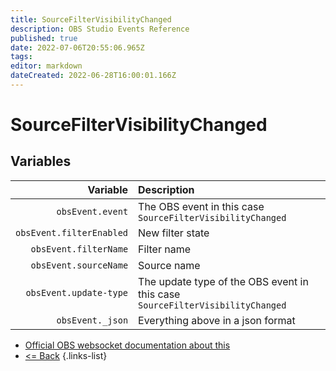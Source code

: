 ```yaml
---
title: SourceFilterVisibilityChanged
description: OBS Studio Events Reference
published: true
date: 2022-07-06T20:55:06.965Z
tags:
editor: markdown
dateCreated: 2022-06-28T16:00:01.166Z
---
```


# SourceFilterVisibilityChanged

## Variables

| Variable | Description |
|---------:|:------------|
| `obsEvent.event` | The OBS event in this case `SourceFilterVisibilityChanged`
| `obsEvent.filterEnabled` | New filter state
| `obsEvent.filterName` | Filter name
| `obsEvent.sourceName` | Source name
| `obsEvent.update-type` | The update type of the OBS event in this case `SourceFilterVisibilityChanged`
| `obsEvent._json` | Everything above in a json format

* [Official OBS websocket documentation about this](https://github.com/obsproject/obs-websocket/blob/4.x-current/docs/generated/protocol.md#sourcefiltervisibilitychanged)
* [<= Back](/en/Broadcasters/OBS/Events)
{.links-list}